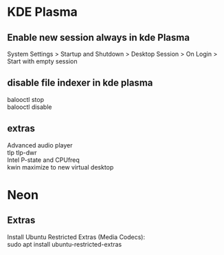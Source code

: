 # KDE Plasma

## Enable new session always in kde Plasma

System Settings > Startup and Shutdown > Desktop Session > On Login > Start with empty session  


## disable file indexer in kde plasma

balooctl stop  
balooctl disable  


## extras
Advanced audio player  
tlp tlp-dwr  
Intel P-state and CPUfreq  
kwin maximize to new virtual desktop  

# Neon
## Extras  

Install Ubuntu Restricted Extras (Media Codecs):  
sudo apt install ubuntu-restricted-extras